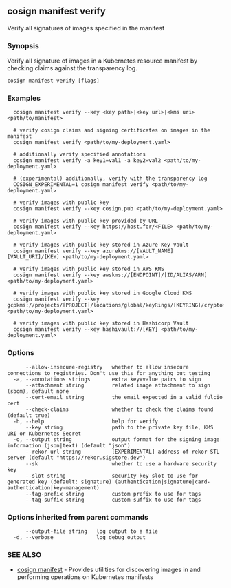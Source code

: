 ## cosign manifest verify

Verify all signatures of images specified in the manifest

### Synopsis

Verify all signature of images in a Kubernetes resource manifest by checking claims
against the transparency log.

```
cosign manifest verify [flags]
```

### Examples

```
  cosign manifest verify --key <key path>|<key url>|<kms uri> <path/to/manifest>

  # verify cosign claims and signing certificates on images in the manifest
  cosign manifest verify <path/to/my-deployment.yaml>

  # additionally verify specified annotations
  cosign manifest verify -a key1=val1 -a key2=val2 <path/to/my-deployment.yaml>

  # (experimental) additionally, verify with the transparency log
  COSIGN_EXPERIMENTAL=1 cosign manifest verify <path/to/my-deployment.yaml>

  # verify images with public key
  cosign manifest verify --key cosign.pub <path/to/my-deployment.yaml>

  # verify images with public key provided by URL
  cosign manifest verify --key https://host.for/<FILE> <path/to/my-deployment.yaml>

  # verify images with public key stored in Azure Key Vault
  cosign manifest verify --key azurekms://[VAULT_NAME][VAULT_URI]/[KEY] <path/to/my-deployment.yaml>

  # verify images with public key stored in AWS KMS
  cosign manifest verify --key awskms://[ENDPOINT]/[ID/ALIAS/ARN] <path/to/my-deployment.yaml>

  # verify images with public key stored in Google Cloud KMS
  cosign manifest verify --key gcpkms://projects/[PROJECT]/locations/global/keyRings/[KEYRING]/cryptoKeys/[KEY] <path/to/my-deployment.yaml>

  # verify images with public key stored in Hashicorp Vault
  cosign manifest verify --key hashivault://[KEY] <path/to/my-deployment.yaml>
```

### Options

```
      --allow-insecure-registry   whether to allow insecure connections to registries. Don't use this for anything but testing
  -a, --annotations strings       extra key=value pairs to sign
      --attachment string         related image attachment to sign (sbom), default none
      --cert-email string         the email expected in a valid fulcio cert
      --check-claims              whether to check the claims found (default true)
  -h, --help                      help for verify
      --key string                path to the private key file, KMS URI or Kubernetes Secret
  -o, --output string             output format for the signing image information (json|text) (default "json")
      --rekor-url string          [EXPERIMENTAL] address of rekor STL server (default "https://rekor.sigstore.dev")
      --sk                        whether to use a hardware security key
      --slot string               security key slot to use for generated key (default: signature) (authentication|signature|card-authentication|key-management)
      --tag-prefix string         custom prefix to use for tags
      --tag-suffix string         custom suffix to use for tags
```

### Options inherited from parent commands

```
      --output-file string   log output to a file
  -d, --verbose              log debug output
```

### SEE ALSO

* [cosign manifest](cosign_manifest.md)	 - Provides utilities for discovering images in and performing operations on Kubernetes manifests

